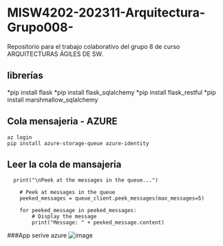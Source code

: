# MISW4202-202311-Arquitectura-Grupo008-
Repositorio para el trabajo colaborativo del grupo 8 de curso ARQUITECTURAS ÁGILES DE SW.

## librerías
*pip install flask 
*pip install flask_sqlalchemy
*pip install flask_restful 
*pip install marshmallow_sqlalchemy


## Cola mensajeria - AZURE

```
az login
pip install azure-storage-queue azure-identity
```
 ## Leer la cola de mansajeria
```
  print("\nPeek at the messages in the queue...")

    # Peek at messages in the queue
    peeked_messages = queue_client.peek_messages(max_messages=5)

    for peeked_message in peeked_messages:
        # Display the message
        print("Message: " + peeked_message.content)
```

###App serive azure
![image](https://user-images.githubusercontent.com/60898371/221377028-e5304cad-1dcb-4ea8-a602-da14f8b3c131.png)

